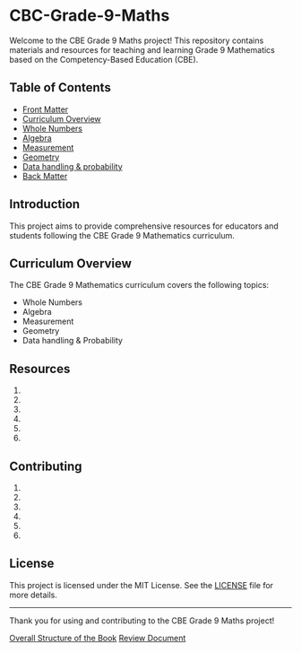 # CBC-Grade-9-Maths

Welcome to the CBE Grade 9 Maths project! This repository contains materials and resources for teaching and learning Grade 9 Mathematics based on the Competency-Based Education (CBE).

## Table of Contents

- [Front Matter](frontmatter.ptx)
- [Curriculum Overview](#curriculum-overview)
- [Whole Numbers](source/whole-numbers/ch-whole-numbers.ptx)
- [Algebra](source/algebra/ch-algebra.ptx)
- [Measurement](source/measurements/ch-measurements.ptx)
- [Geometry](source/geometry/ch-geometry.ptx)
- [Data handling & probability](source/data-handling-and-probability/ch-data-handling-and-probability.ptx)
- [Back Matter](backmatter.ptx)

## Introduction

This project aims to provide comprehensive resources for educators and students following the CBE Grade 9 Mathematics curriculum. 

## Curriculum Overview

The CBE Grade 9 Mathematics curriculum covers the following topics:
- Whole Numbers
- Algebra
- Measurement
- Geometry
- Data handling & Probability

## Resources

1. 
2. 
3. 
4. 
5. 
6. 


## Contributing

1. 
2. 
3. 
4. 
5. 
6. 

## License

This project is licensed under the MIT License. See the [LICENSE](LICENSE) file for more details.

---

Thank you for using and contributing to the CBE Grade 9 Maths project!

[Overall Structure of the Book](https://docs.google.com/document/d/19Lfm2xPZ2brd4IHKdRXKAQVAllWVrXafvZPjSAXdwmk/edit?tab=t.0#heading=h.w663rfw8htaq)
[Review Document](https://docs.google.com/spreadsheets/d/134AKFiZxjhUXhz46gPqBXA8-DOy6KXS0HHRpNhywDjs/edit?gid=0#gid=0)
